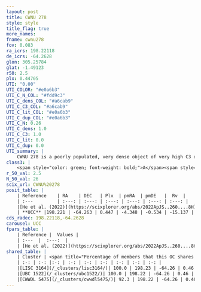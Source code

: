 ```yaml
---
layout: post
title: CWNU 278
style: style
title_flag: true
more_names: 
fname: cwnu278
fov: 0.083
ra_icrs: 198.22118
de_icrs: -64.2628
glon: 305.25784
glat: -1.49123
r50: 2.5
plx: 0.44705
UTI: "0.00"
UTI_COLOR: "#e0a6b3"
UTI_C_N_COL: "#fdd9c3"
UTI_C_dens_COL: "#a6cab9"
UTI_C_C3_COL: "#a6cab9"
UTI_C_lit_COL: "#e0a6b3"
UTI_C_dup_COL: "#e0a6b3"
UTI_C_N: 0.26
UTI_C_dens: 1.0
UTI_C_C3: 1.0
UTI_C_lit: 0.0
UTI_C_dup: 0.0
UTI_summary: |
    CWNU 278 is a poorly populated, very dense object of very high C3 quality. It was recently reported in the literature.<br><br><span style="color: #99180f; font-weight: bold;">Warning: </span>This is very likely a duplicate object, which shares a large percentage of members with at least one previously reported entry.
class3: |
    <span style="color: green; font-weight: bold;">A</span><span style="color: green; font-weight: bold;">A</span>
r_50_val: 2.5
N_50_val: 26
scix_url: CWNU%20278
posit_table: |
    | Reference    | RA    | DEC   | Plx  | pmRA  | pmDE   |  Rv  |
    | :---         | :---: | :---: | :---: | :---: | :---: | :---: |
    |[He et al. (2022)](https://scixplorer.org/abs/2022ApJS..260....8H) | 198.235 | -64.264 | 0.46 | -4.34 | -0.53 | -16.8 |
    | **UCC** |198.221 | -64.263 | 0.447 | -4.348 | -0.534 | -15.137 | 
cds_radec: 198.22118,-64.2628
carousel: UCC
fpars_table: |
    | Reference |  Values |
    | :---  |  :---:  |
    | [He et al. (2022)](https://scixplorer.org/abs/2022ApJS..260....8H) | `AG=1.05, m-M=11.45, logAge=8.9, Z=0.036` |
shared_table: |
    | Cluster | <span title="Percentage of members that this OC shares with the ones listed">%</span>   | RA   | DEC   | Plx   | pmRA  | pmDE  | Rv | UTI |
    | :-: | :-: |:-: | :-: | :-: | :-: | :-: | :-: | :-: |
    |[LISC 3164](/_clusters/lisc3164/)| 100.0 | 198.23 | -64.26 | 0.46 | -4.34 | -0.54 | -18.4 |0.49 |
    |[UBC 1522](/_clusters/ubc1522/)| 100.0 | 198.22 | -64.26 | 0.46 | -4.35 | -0.53 | -18.4 |0.02 |
    |[CWWDL 5475](/_clusters/cwwdl5475/)| 92.3 | 198.22 | -64.26 | 0.46 | -4.35 | -0.52 | -18.4 |0.0 |
---
```

